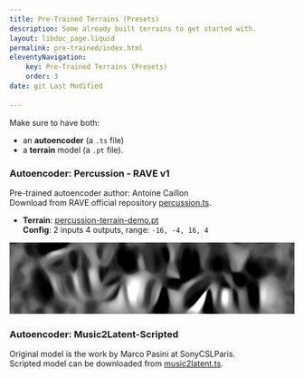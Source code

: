 ```yaml
---
title: Pre-Trained Terrains (Presets)
description: Some already built terrains to get started with.
layout: libdoc_page.liquid
permalink: pre-trained/index.html
eleventyNavigation:
    key: Pre-Trained Terrains (Presets)
    order: 3
date: git Last Modified

---
```


Make sure to have both:
* an **autoencoder** (a `.ts` file)
* a **terrain** model (a `.pt` file).




### Autoencoder: Percussion - RAVE v1
Pre-trained autoencoder author: Antoine Caillon  
Download from RAVE official repository [percussion.ts](https://acids-ircam.github.io/rave_models_download).

* **Terrain**: [percussion-terrain-demo.pt](https://github.com/jasper-zheng/nn_terrain/raw/refs/heads/main/pre-trained/percussion-terrain-demo.pt)<br>
**Config**: 2 inputs 4 outputs, range: `-16, -4, 16, 4`<br>
<img class="damier" src="https://github.com/jasper-zheng/nn_terrain/blob/main/pre-trained/percussion-terrain-demo.png?raw=true" alt="Trajectories">




### Autoencoder: Music2Latent-Scripted
Original model is the work by Marco Pasini at SonyCSLParis.  
Scripted model can be downloaded from [music2latent.ts](https://github.com/jasper-zheng/music2latent-scripted.git).